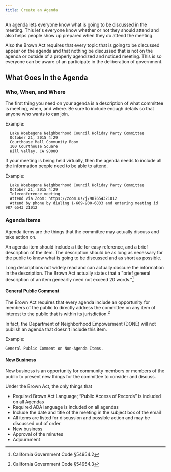 ```yaml
---
title: Create an Agenda
---
```


An agenda lets everyone know what is going to be discussed in the meeting. This
let's everyone know whether or not they should attend and also helps people show
up prepared when they do attend the meeting.

Also the Brown Act requires that every topic that is going to be discussed appear on
the agenda and that nothing be discussed that is not on the agenda or outside of
a properly agendized and noticed meeting. This is so everyone can be aware of an
participate in the deliberation of government.

## What Goes in the Agenda

### Who, When, and Where

The first thing you need on your agenda is a description of what committee is
meeting, when, and where. Be sure to include enough details so that anyone who
wants to can join.

Example:

      Lake Woebegone Neighborhood Council Holiday Party Committee
      October 21, 2015 4:29
      Courthouse Mall Community Room
      100 Courthouse Square
      Hill Valley, CA 90000

If your meeting is being held virtually, then the agenda needs to include
all the information people need to be able to attend.

Example:

      Lake Woebegone Neighborhood Council Holiday Party Committee
      October 21, 2015 4:29
      Teleconference meeting
      Attend via Zoom: https://zoom.us/j/987654321012
      Attend by phone by dialing 1-669-900-6833 and entering meeting id 987 6543 21012

### Agenda Items

Agenda items are the things that the committee may actually discuss and take
action on.

An agenda item should include a title for easy reference, and a brief
description of the item. The description should be as long as necessary for the
public to know what is going to be discussed and as short as possible.

Long descriptions not widely read and can actually obscure the information in
the description. The Brown Act actually states that a "brief general description
of an item genearlly need not exceed 20 words."[^549542]

#### General Public Comment

The Brown Act requires that every agenda include an opportunity for members of
the public to directly address the committee on any item of interest to the
public that is within its jurisdiction.[^549543]

In fact, the Department of Neighborhood Empowerment (DONE) will not publish an
agenda that doesn't include this item.

Example:

    General Public Comment on Non-Agenda Items.

#### New Business

New business is an opportunity for community members or members of the public to
present new things for the committee to consider and discuss.

Under the Brown Act, the only things that 


[^549542]: California Government Code §54954.2
[^549543]: California Government Code §54954.3


- Required Brown Act Language; “Public Access of Records” is included on all Agendas
- Required ADA language is included on all agendas
- Include the date and title of the meeting in the subject box of the email
- All items are listed for discussion and possible action and may be discussed out of order
- New business
- Approval of the minutes
- Adjournment
